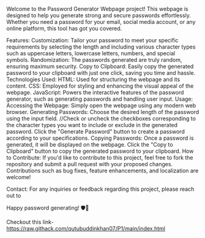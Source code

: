 Welcome to the Password Generator Webpage project! This webpage is designed to help you generate strong and secure passwords effortlessly. Whether you need a password for your email, social media account, or any online platform, this tool has got you covered.

Features:
Customization: Tailor your password to meet your specific requirements by selecting the length and including various character types such as uppercase letters, lowercase letters, numbers, and special symbols.
Randomization: The passwords generated are truly random, ensuring maximum security.
Copy to Clipboard: Easily copy the generated password to your clipboard with just one click, saving you time and hassle.
Technologies Used:
HTML: Used for structuring the webpage and its content.
CSS: Employed for styling and enhancing the visual appeal of the webpage.
JavaScript: Powers the interactive features of the password generator, such as generating passwords and handling user input.
Usage:
Accessing the Webpage:
Simply open the webpage using any modern web browser.
Generating Passwords:
Choose the desired length of the password using the input field.
//Check or uncheck the checkboxes corresponding to the character types you want to include or exclude in the generated password.
Click the "Generate Password" button to create a password according to your specifications.
Copying Passwords:
Once a password is generated, it will be displayed on the webpage.
Click the "Copy to Clipboard" button to copy the generated password to your clipboard.
How to Contribute:
If you'd like to contribute to this project, feel free to fork the repository and submit a pull request with your proposed changes. Contributions such as bug fixes, feature enhancements, and localization are welcome!

Contact:
For any inquiries or feedback regarding this project, please reach out to 

Happy password generating! 🛡️🔐

Checkout this link- https://raw.githack.com/qutubuddinkhan07/P1/main/index.html




